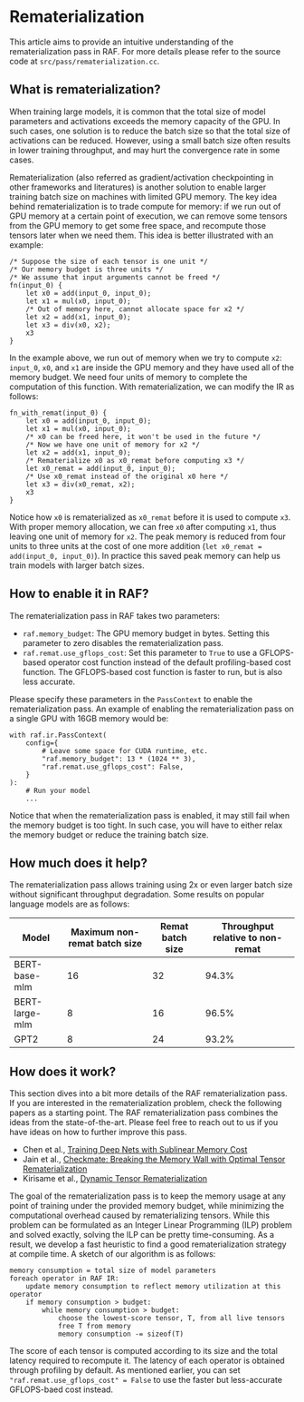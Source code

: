 <!--- Copyright Amazon.com, Inc. or its affiliates. All Rights Reserved. -->
<!--- SPDX-License-Identifier: Apache-2.0  -->

# Rematerialization

This article aims to provide an intuitive understanding of the rematerialization pass in RAF. For more details please refer to the source code at `src/pass/rematerialization.cc`. 

## What is rematerialization?

When training large models, it is common that the total size of model parameters and activations exceeds the memory capacity of the GPU. In such cases, one solution is to reduce the batch size so that the total size of activations can be reduced. However, using a small batch size often results in lower training throughput, and may hurt the convergence rate in some cases. 

Rematerialization (also referred as gradient/activation checkpointing in other frameworks and literatures) is another solution to enable larger training batch size on machines with limited GPU memory. The key idea behind rematerialization is to trade compute for memory: if we run out of GPU memory at a certain point of execution, we can remove some tensors from the GPU memory to get some free space, and recompute those tensors later when we need them. This idea is better illustrated with an example:

```
/* Suppose the size of each tensor is one unit */
/* Our memory budget is three units */
/* We assume that input arguments cannot be freed */
fn(input_0) {
    let x0 = add(input_0, input_0);
    let x1 = mul(x0, input_0);
    /* Out of memory here, cannot allocate space for x2 */
    let x2 = add(x1, input_0); 
    let x3 = div(x0, x2);
    x3
}
```

In the example above, we run out of memory when we try to compute `x2`: `input_0`, `x0`, and `x1` are inside the GPU memory and they have used all of the memory budget. We need four units of memory to complete the computation of this function. With rematerialization, we can modify the IR as follows:

```
fn_with_remat(input_0) {
    let x0 = add(input_0, input_0);
    let x1 = mul(x0, input_0);
    /* x0 can be freed here, it won't be used in the future */
    /* Now we have one unit of memory for x2 */
    let x2 = add(x1, input_0); 
    /* Rematerialize x0 as x0_remat before computing x3 */
    let x0_remat = add(input_0, input_0);
    /* Use x0_remat instead of the original x0 here */
    let x3 = div(x0_remat, x2);
    x3
}
```

Notice how `x0` is rematerialized as `x0_remat` before it is used to compute `x3`. With proper memory allocation, we can free `x0` after computing `x1`, thus leaving one unit of memory for `x2`. The peak memory is reduced from four units to three units at the cost of one more addition (`let x0_remat = add(input_0, input_0)`). In practice this saved peak memory can help us train models with larger batch sizes. 

## How to enable it in RAF?

The rematerialization pass in RAF takes two parameters:
- `raf.memory_budget`: The GPU memory budget in bytes. Setting this parameter to zero disables the rematerialization pass. 
- `raf.remat.use_gflops_cost`: Set this parameter to `True` to use a GFLOPS-based operator cost function instead of the default profiling-based cost function. The GFLOPS-based cost function is faster to run, but is also less accurate. 

Please specify these parameters in the `PassContext` to enable the rematerialization pass. An example of enabling the rematerialization pass on a single GPU with 16GB memory would be:
```
with raf.ir.PassContext(
    config={
        # Leave some space for CUDA runtime, etc. 
        "raf.memory_budget": 13 * (1024 ** 3), 
        "raf.remat.use_gflops_cost": False,
    }
):
    # Run your model
    ...
```

Notice that when the rematerialization pass is enabled, it may still fail when the memory budget is too tight. In such case, you will have to either relax the memory budget or reduce the training batch size. 

## How much does it help?

The rematerialization pass allows training using 2x or even larger batch size without significant throughput degradation. Some results on popular language models are as follows:

| Model | Maximum non-remat batch size | Remat batch size | Throughput relative to non-remat |
|--|--|--|--|
| BERT-base-mlm  | 16 | 32 | 94.3% |
| BERT-large-mlm | 8  | 16 | 96.5% |
| GPT2           | 8  | 24 | 93.2% |

## How does it work?

This section dives into a bit more details of the RAF rematerialization pass. If you are interested in the rematerialization problem, check the following papers as a starting point. The RAF rematerialization pass combines the ideas from the state-of-the-art. Please feel free to reach out to us if you have ideas on how to further improve this pass. 
- Chen et al., [Training Deep Nets with Sublinear Memory Cost](https://arxiv.org/pdf/1604.06174.pdf)
- Jain et al., [Checkmate: Breaking the Memory Wall with Optimal Tensor Rematerialization](https://arxiv.org/pdf/1910.02653.pdf)
- Kirisame et al., [Dynamic Tensor Rematerialization](https://arxiv.org/pdf/2006.09616.pdf)

The goal of the rematerialization pass is to keep the memory usage at any point of training under the provided memory budget, while minimizing the computational overhead caused by rematerializing tensors. While this problem can be formulated as an Integer Linear Programming (ILP) problem and solved exactly, solving the ILP can be pretty time-consuming. As a result, we develop a fast heuristic to find a good rematerialization strategy at compile time. A sketch of our algorithm is as follows:

```
memory consumption = total size of model parameters
foreach operator in RAF IR:
    update memory consumption to reflect memory utilization at this operator
    if memory consumption > budget:
        while memory consumption > budget:
            choose the lowest-score tensor, T, from all live tensors
            free T from memory
            memory consumption -= sizeof(T) 
```

The score of each tensor is computed according to its size and the total latency required to recompute it. The latency of each operator is obtained through profiling by default. As mentioned earlier, you can set `"raf.remat.use_gflops_cost" = False` to use the faster but less-accurate GFLOPS-baed cost instead. 
